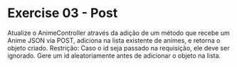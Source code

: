 # Exercise 03 - Post

Atualize o AnimeController através da adição de um método que recebe um Anime JSON via POST, adiciona na lista existente de animes, e retorna o objeto criado. Restrição: Caso o id seja passado na requisição, ele deve ser ignorado. Gere um id aleatoriamente antes de adicionar o objeto na lista.